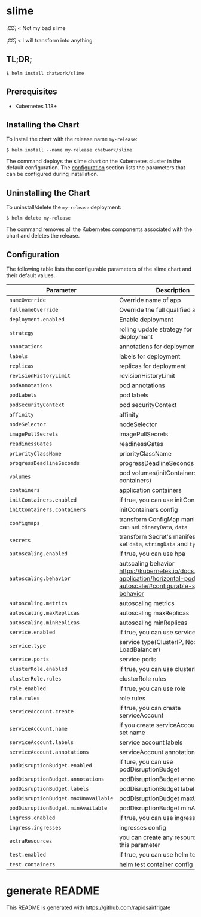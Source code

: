 # slime

₍Ꙭ̂₎ < Not my bad slime

₍Ꙭ̂₎ < I will transform into anything

## TL;DR;

```
$ helm install chatwork/slime
```

## Prerequisites

* Kubernetes 1.18+

## Installing the Chart


To install the chart with the release name `my-release`:

```
$ helm install --name my-release chatwork/slime
```

The command deploys the slime chart on the Kubernetes cluster in the default configuration. The [configuration](https://github.com/chatwork/charts/tree/master/slime#configuration) section lists the parameters that can be configured during installation.

## Uninstalling the Chart

To uninstall/delete the `my-release` deployment:

```
$ helm delete my-release
```

The command removes all the Kubernetes components associated with the chart and deletes the release.

## Configuration

The following table lists the configurable parameters of the slime chart and their default values.

| Parameter                | Description             | Default        |
| ------------------------ | ----------------------- | -------------- |
| `nameOverride` | Override name of app | `null` |
| `fullnameOverride` | Override the full qualified app name | `null` |
| `deployment.enabled` | Enable deployment | `false` |
| `strategy` | rolling update strategy for deployment | `{}` |
| `annotations` | annotations for  deployment | `{}` |
| `labels` | labels for  deployment | `{}` |
| `replicas` | replicas for deployment | `1` |
| `revisionHistoryLimit` | revisionHistoryLimit | `""` |
| `podAnnotations` | pod annotations | `{}` |
| `podLabels` | pod labels | `{}` |
| `podSecurityContext` | pod securityContext | `{}` |
| `affinity` | affinity | `{}` |
| `nodeSelector` | nodeSelector | `{}` |
| `imagePullSecrets` | imagePullSecrets | `[]` |
| `readinessGates` | readinessGates | `[]` |
| `priorityClassName` | priorityClassName | `""` |
| `progressDeadlineSeconds` | progressDeadlineSeconds | `""` |
| `volumes` | pod volumes(initContainers, containers) | `[]` |
| `containers` | application containers | `[]` |
| `initContainers.enabled` | if true, you can use initContainers | `false` |
| `initContainers.containers` | initContainers config | `[]` |
| `configmaps` | transform ConfigMap manifest. You can set `binaryData`, `data` | `{}` |
| `secrets` | transform Secret's manifest. You can set `data`, `stringData` and `type` | `{}` |
| `autoscaling.enabled` | if true, you can use hpa | `false` |
| `autoscaling.behavior` | autscaling behavior https://kubernetes.io/docs/tasks/run-application/horizontal-pod-autoscale/#configurable-scaling-behavior | `{}` |
| `autoscaling.metrics` | autoscaling metrics | `[]` |
| `autoscaling.maxReplicas` | autoscaling maxReplicas | `2` |
| `autoscaling.minReplicas` | autoscaling minReplicas | `1` |
| `service.enabled` | if true, you can use service | `false` |
| `service.type` | service type(ClusterIP, NodePort, LoadBalancer) | `"ClusterIP"` |
| `service.ports` | service ports | `{}` |
| `clusterRole.enabled` | if true, you can use clusterRole | `false` |
| `clusterRole.rules` | clusterRole rules | `[]` |
| `role.enabled` | if true, you can use role | `false` |
| `role.rules` | role rules | `[]` |
| `serviceAccount.create` | if true, you can create serviceAccount | `false` |
| `serviceAccount.name` | if you create serviceAccount, you can set name | `null` |
| `serviceAccount.labels` | service account labels | `{}` |
| `serviceAccount.annotations` | serviceAccount annotations | `{}` |
| `podDisruptionBudget.enabled` | if ture, you can use podDisruptionBudget | `false` |
| `podDisruptionBudget.annotations` | podDisruptionBudget annotations | `{}` |
| `podDisruptionBudget.labels` | podDisruptionBudget labels | `{}` |
| `podDisruptionBudget.maxUnavailable` | podDisruptionBudget maxUnavailable | `null` |
| `podDisruptionBudget.minAvailable` | podDisruptionBudget minAvailable | `null` |
| `ingress.enabled` | if true, you can use ingress | `false` |
| `ingress.ingresses` | ingresses config | `{}` |
| `extraResources` | you can create any resources with this parameter | `[]` |
| `test.enabled` | if true, you can use helm test | `false` |
| `test.containers` | helm test container config | `[]` |

# generate README

This README is generated with https://github.com/rapidsai/frigate
